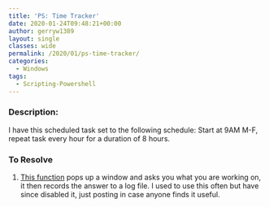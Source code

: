 ```yaml
---
title: 'PS: Time Tracker'
date: 2020-01-24T09:48:21+00:00
author: gerryw1389
layout: single
classes: wide
permalink: /2020/01/ps-time-tracker/
categories:
  - Windows
tags:
  - Scripting-Powershell
---
```

<!--more-->

### Description:

I have this scheduled task set to the following schedule: Start at 9AM M-F, repeat task every hour for a duration of 8 hours.

### To Resolve

1. [This function](https://github.com/gerryw1389/powershell/blob/main/gwMisc/Public/Start-TimeTracker.ps1) pops up a window and asks you what you are working on, it then records the answer to a log file. I used to use this often but have since disabled it, just posting in case anyone finds it useful.